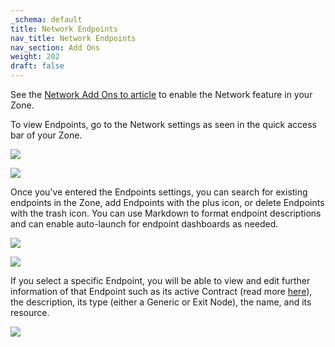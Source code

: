```yaml
---
_schema: default
title: Network Endpoints
nav_title: Network Endpoints
nav_section: Add Ons
weight: 202
draft: false
---
```

See the [Network Add Ons to article](https://app.docs.diode.io/docs/ad-on/network-add-on/) to enable the Network feature in your Zone.

To view Endpoints, go to the Network settings as seen in the quick access bar of your Zone.

![](/uploads/screenshot-2024-11-07-at-8-47-52-pm-1.png)

![](/uploads/screenshot-2024-11-07-at-8-45-47-pm.png)

Once you've entered the Endpoints settings, you can search for existing endpoints in the Zone, add Endpoints with the plus icon, or delete Endpoints with the trash icon. You can use Markdown to format endpoint descriptions and can enable auto-launch for endpoint dashboards as needed.

![](/uploads/screenshot-2024-11-07-at-10-13-31-pm.png)

![](/uploads/screenshot-2024-11-07-at-10-14-09-pm.png)

If you select a specific Endpoint, you will be able to view and edit further information of that Endpoint such as its active Contract (read more [here](https://app.docs.diode.io/docs/ad-on/network-contracts/)), the description, its type (either a Generic or Exit Node), the name, and its resource.

![](/uploads/screenshot-2024-11-07-at-10-17-01-pm.png)